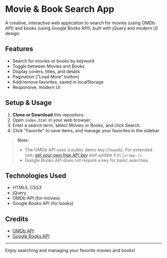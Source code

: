 # Movie & Book Search App

A creative, interactive web application to search for movies (using OMDb API) and books (using Google Books API), built with jQuery and modern UI design.

## Features
- Search for movies or books by keyword
- Toggle between Movies and Books
- Display covers, titles, and details
- Pagination ("Load More" button)
- Add/remove favorites, saved in localStorage
- Responsive, modern UI

## Setup & Usage
1. **Clone or Download** this repository.
2. Open `index.html` in your web browser.
3. Enter a search term, select Movies or Books, and click Search.
4. Click "Favorite" to save items, and manage your favorites in the sidebar.

> **Note:**
> - The OMDb API uses a public demo key (`thewdb`). For extended use, [get your own free API key](http://www.omdbapi.com/apikey.aspx) and update it in `js/app.js`.
> - Google Books API does not require a key for basic searches.

## Technologies Used
- HTML5, CSS3
- jQuery
- OMDb API (for movies)
- Google Books API (for books)

## Credits
- [OMDb API](http://www.omdbapi.com/)
- [Google Books API](https://developers.google.com/books/)

---

Enjoy searching and managing your favorite movies and books! 